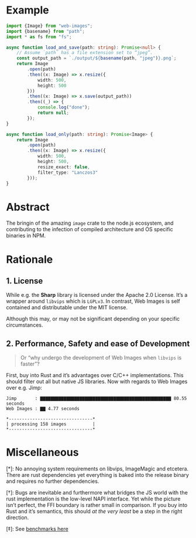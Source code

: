 # Example

```typescript
import {Image} from "web-images";
import {basename} from "path";
import * as fs from "fs";

async function load_and_save(path: string): Promise<null> {
    // Assume `path` has a file extension set to “jpeg”.
    const output_path = `./output/${basename(path, "jpeg")}.png`;
    return Image
        .open(path)
        .then((x: Image) => x.resize({
            width: 500,
            height: 500
        }))
        .then((x: Image) => x.save(output_path))
        .then((_) => {
            console.log("done");
            return null;
        });
}

async function load_only(path: string): Promise<Image> {
    return Image
        .open(path)
        .then((x: Image) => x.resize({
            width: 500,
            height: 500,
            resize_exact: false,
            filter_type: "Lanczos3"
        }));
}
```


# Abstract
The bringin of the amazing `image` crate to the node.js ecosystem, and contributing to the infection of compiled architecture and OS specific binaries in NPM.

# Rationale

## 1. License
While e.g. the **Sharp** library is licensed under the Apache 2.0 License. It’s a wrapper around `libvips` which is `LGPLv3`. In contrast, Web Images is self contained and distributable under the MIT license.

Although this may, or may not be significant depending on your specific circumstances.


## 2. Performance, Safety and ease of Development
> Or “why undergo the development of Web Images when `libvips` is faster”?

First, buy into Rust and it’s advantages over C/C++ implementations. This should filter out all but native JS libraries.
Now with regards to Web Images over e.g. Jimp:

```
Jimp       : ▇▇▇▇▇▇▇▇▇▇▇▇▇▇▇▇▇▇▇▇▇▇▇▇▇▇▇▇▇▇▇▇▇▇▇▇▇▇▇▇▇▇▇▇▇▇▇▇▇▇ 80.55 seconds
Web Images : ▇▇ 4.77 seconds

*--------------------------------*
| processing 158 images          |
*--------------------------------*
```


# Miscellaneous

[*]: No annoying system requirements on libvips, ImageMagic and etcetera. There are rust dependencies yet everything is baked into the release binary and requires no further dependencies.

[†]: Bugs are inevitable and furthermore what bridges the JS world with the rust implementation is the low-level NAPI interface. Yet while the picture isn’t perfect, the FFI boundary is rather small in comparison. If you buy into Rust and it’s semantics, this should *at the very least* be a step in the right direction.

[‡]: See [benchmarks here](https://github.com/colbyn/web-images-js-bench-2019-10)

